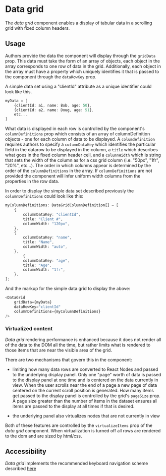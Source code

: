 # Data grid
The *data grid* component enables a display of tabular data in a scrolling grid with fixed column headers. 

## Usage

Authors provide the data the component will display through the `gridData` prop.  This data must take the form of an array of objects, each object in the array corresponds to one row of data in the grid.  Additionally, each object in the array must have a property which uniquely identifies it that is passed to the component through the `dataRowKey` prop. 

A simple data set using a "clientId" attribute as a unique identifier  could look like this.

```ts
myData = [
    {clientId: a1, name: Bob, age: 50},
    {clientId: a2, name: Doug, age: 51},
    etc...
]
```

What data is displayed in each row is controlled by the component's  `columnDefinitions` prop which consists of an array of columnDefinition objects - one for each column of data to be displayed.  A `columdefinition` requires authors to specify a `columnDataKey` which identifies the particular field in the datarow to be displayed in the column, a `title` which describes what goes in the fixed column header cell, and a `columnWidth` which is string that sets the width of the column as for a css grid column (i.e. "50px", "1fr", "20%", etc...). The order in which columns appear is determined by the order of the `columnDefinitions` in the array.  If `columnDefinitions` are not provided the component will infer uniform width columns from the properties in the row data.

In order to display the simple data set described previously the `columnDefinitions` could look like this:

```ts
myColumnDefinitions: DataGridColumnDefinition[] = [
    {
        columnDataKey: "clientId",
        title: "Client #",
        columnWidth: "120px",
    },
    {
        columnDataKey: "name",
        title: "Name",
        columnWidth: "auto",
    },
        {
        columnDataKey: "age",
        title: "Age",
        columnWidth: "1fr",
    },
];
```

And the markup for the simple data grid to display the above:

```ts
<DataGrid
    gridData={myData}
    dataRowKey="clientId"
    columnDefinitions={myColumnDefinitions}
/>
```

### Virtualized content

*Data grid* rendering performance is enhanced because it does not render all of the data to the DOM all the time, but rather limits what is rendered to those items that are near the visible area of the grid. 

There are two mechanisms that govern this in the component:

- limiting how many data rows are converted to React Nodes and passed to the underlying display panel.  Only one "page" worth of data is passed to the display panel at one time and is centered on the data currently in view.  When the user scrolls near the end of a page a new page of data centered on the current scroll position is generated.  How many items get passed to the display panel is controlled by the grid's `pageSize` prop.  A page size greater than the number of items in the dataset ensures all items are passed to the display at all times if that is desired.

- the underlying panel also virtualizes nodes that are not currently in view

Both of these features are controlled by the `virtualizeItems` prop of the *data grid* component.  When virtualization is turned off all rows are rendered to the dom and are sized by html/css.

## Accessibility
*Data grid* implements the recommended keyboard navigation scheme described [here](https://www.w3.org/TR/wai-aria-practices/#grid)